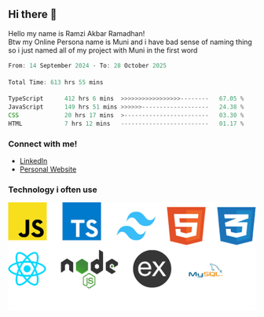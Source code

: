 ## Hi there 👋
Hello my name is Ramzi Akbar Ramadhan!\
Btw my Online Persona name is Muni and i have bad sense of naming thing so i just named all of my project with Muni in the first word
<!--START_SECTION:Muni-->

```Javascript
From: 14 September 2024 - To: 28 October 2025

Total Time: 613 hrs 55 mins

TypeScript      412 hrs 6 mins  >>>>>>>>>>>>>>>>>--------   67.05 %
JavaScript      149 hrs 51 mins >>>>>>-------------------   24.38 %
CSS             20 hrs 17 mins  >------------------------   03.30 %
HTML            7 hrs 12 mins   -------------------------   01.17 %
```

<!--END_SECTION:Muni-->
### Connect with me!
* [LinkedIn](https://www.linkedin.com/in/ramzi-akbar-ramadhan-b8b05a243/)
* [Personal Website](https://www.muniporto.my.id/)
### Technology i often use
![Technology List](assets/techlist.png)
